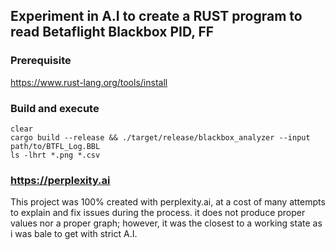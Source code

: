 ## Experiment in A.I to create a RUST program to read Betaflight Blackbox PID, FF

### Prerequisite

https://www.rust-lang.org/tools/install

### Build and execute

```shell
clear
cargo build --release && ./target/release/blackbox_analyzer --input path/to/BTFL_Log.BBL
ls -lhrt *.png *.csv
```

### https://perplexity.ai

This project was 100% created with perplexity.ai, at a cost of many attempts to explain and fix issues during the process. it does not produce proper values nor a proper graph; however, it was the closest to a working state as i was bale to get with strict A.I.
